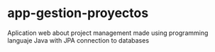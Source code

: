 # app-gestion-proyectos
Aplication web about project management made using programming languaje Java with  JPA connection to databases
